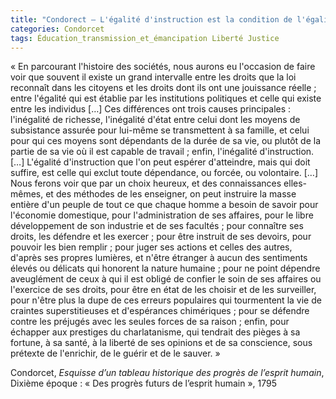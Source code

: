 ```yaml
---
title: "Condorect – L'égalité d'instruction est la condition de l'égalité réelle des droits"
categories: Condorcet
tags: Éducation_transmission_et_émancipation Liberté Justice
---
```


« En parcourant l'histoire des sociétés, nous aurons eu l'occasion de faire voir que souvent il existe un grand intervalle entre les droits que la loi reconnaît dans les citoyens et les droits dont ils ont une jouissance réelle ; entre l'égalité qui est établie par les institutions politiques et celle qui existe entre les individus […] Ces différences ont trois causes principales : l'inégalité de richesse, l'inégalité d'état entre celui dont les moyens de subsistance assurée pour lui-même se transmettent à sa famille, et celui pour qui ces moyens sont dépendants de la durée de sa vie, ou plutôt de la partie de sa vie où il est capable de travail ; enfin, l'inégalité d'instruction. […] L'égalité d'instruction que l'on peut espérer d'atteindre, mais qui doit suffire, est celle qui exclut toute dépendance, ou forcée, ou volontaire. […] Nous ferons voir que par un choix heureux, et des connaissances elles-mêmes, et des méthodes de les enseigner, on peut instruire la masse entière d'un peuple de tout ce que chaque homme a besoin de savoir pour l'économie domestique, pour l'administration de ses affaires, pour le libre développement de son industrie et de ses facultés ; pour connaître ses droits, les défendre et les exercer ; pour être instruit de ses devoirs, pour pouvoir les bien remplir ; pour juger ses actions et celles des autres, d'après ses propres lumières, et n'être étranger à aucun des sentiments élevés ou délicats qui honorent la nature humaine ; pour ne point dépendre aveuglément de ceux à qui il est obligé de confier le soin de ses affaires ou l'exercice de ses droits, pour être en état de les choisir et de les surveiller, pour n'être plus la dupe de ces erreurs populaires qui tourmentent la vie de craintes superstitieuses et d'espérances chimériques ; pour se défendre contre les préjugés avec les seules forces de sa raison ; enfin, pour échapper aux prestiges du charlatanisme, qui tendrait des pièges à sa fortune, à sa santé, à la liberté de ses opinions et de sa conscience, sous prétexte de l'enrichir, de le guérir et de le sauver. »

Condorcet, _Esquisse d’un tableau historique des progrès de l’esprit humain_, Dixième époque : « Des progrès futurs de l’esprit humain », 1795
